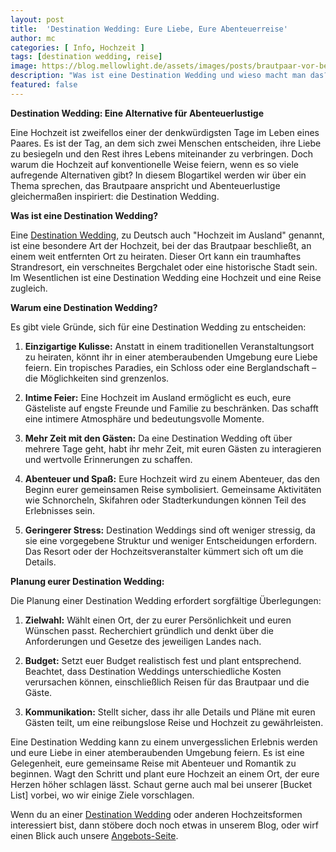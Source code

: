 ```yaml
---
layout: post
title:  'Destination Wedding: Eure Liebe, Eure Abenteuerreise'
author: mc
categories: [ Info, Hochzeit ]
tags: [destination wedding, reise]
image: https://blog.mellowlight.de/assets/images/posts/brautpaar-vor-bergen.webp
description: "Was ist eine Destination Wedding und wieso macht man das?"
featured: false
---
```

**Destination Wedding: Eine Alternative für Abenteuerlustige**

Eine Hochzeit ist zweifellos einer der denkwürdigsten Tage im Leben eines Paares. Es ist der Tag, an dem sich zwei Menschen entscheiden, ihre Liebe zu besiegeln und den Rest ihres Lebens miteinander zu verbringen. Doch warum die Hochzeit auf konventionelle Weise feiern, wenn es so viele aufregende Alternativen gibt? In diesem Blogartikel werden wir über ein Thema sprechen, das Brautpaare anspricht und Abenteuerlustige gleichermaßen inspiriert: die Destination Wedding.

**Was ist eine Destination Wedding?**

Eine [Destination Wedding](https://mellowlight.de/services.html#destination), zu Deutsch auch "Hochzeit im Ausland" genannt, ist eine besondere Art der Hochzeit, bei der das Brautpaar beschließt, an einem weit entfernten Ort zu heiraten. Dieser Ort kann ein traumhaftes Strandresort, ein verschneites Bergchalet oder eine historische Stadt sein. Im Wesentlichen ist eine Destination Wedding eine Hochzeit und eine Reise zugleich.

**Warum eine Destination Wedding?**

Es gibt viele Gründe, sich für eine Destination Wedding zu entscheiden:

1. **Einzigartige Kulisse:** Anstatt in einem traditionellen Veranstaltungsort zu heiraten, könnt ihr in einer atemberaubenden Umgebung eure Liebe feiern. Ein tropisches Paradies, ein Schloss oder eine Berglandschaft – die Möglichkeiten sind grenzenlos.

2. **Intime Feier:** Eine Hochzeit im Ausland ermöglicht es euch, eure Gästeliste auf engste Freunde und Familie zu beschränken. Das schafft eine intimere Atmosphäre und bedeutungsvolle Momente.

3. **Mehr Zeit mit den Gästen:** Da eine Destination Wedding oft über mehrere Tage geht, habt ihr mehr Zeit, mit euren Gästen zu interagieren und wertvolle Erinnerungen zu schaffen.

4. **Abenteuer und Spaß:** Eure Hochzeit wird zu einem Abenteuer, das den Beginn eurer gemeinsamen Reise symbolisiert. Gemeinsame Aktivitäten wie Schnorcheln, Skifahren oder Stadterkundungen können Teil des Erlebnisses sein.

5. **Geringerer Stress:** Destination Weddings sind oft weniger stressig, da sie eine vorgegebene Struktur und weniger Entscheidungen erfordern. Das Resort oder der Hochzeitsveranstalter kümmert sich oft um die Details.

**Planung eurer Destination Wedding:**

Die Planung einer Destination Wedding erfordert sorgfältige Überlegungen:

1. **Zielwahl:** Wählt einen Ort, der zu eurer Persönlichkeit und euren Wünschen passt. Recherchiert gründlich und denkt über die Anforderungen und Gesetze des jeweiligen Landes nach.

2. **Budget:** Setzt euer Budget realistisch fest und plant entsprechend. Beachtet, dass Destination Weddings unterschiedliche Kosten verursachen können, einschließlich Reisen für das Brautpaar und die Gäste.

3. **Kommunikation:** Stellt sicher, dass ihr alle Details und Pläne mit euren Gästen teilt, um eine reibungslose Reise und Hochzeit zu gewährleisten.

Eine Destination Wedding kann zu einem unvergesslichen Erlebnis werden und eure Liebe in einer atemberaubenden Umgebung feiern. Es ist eine Gelegenheit, eure gemeinsame Reise mit Abenteuer und Romantik zu beginnen. Wagt den Schritt und plant eure Hochzeit an einem Ort, der eure Herzen höher schlagen lässt. Schaut gerne auch mal bei unserer [Bucket List] vorbei, wo wir einige Ziele vorschlagen.

Wenn du an einer [Destination Wedding](https://mellowlight.de/services.html#destination) oder anderen Hochzeitsformen interessiert bist, dann stöbere doch noch etwas in unserem Blog, oder wirf einen Blick auch unsere [Angebots-Seite](https://mellowlight.de/services.html).